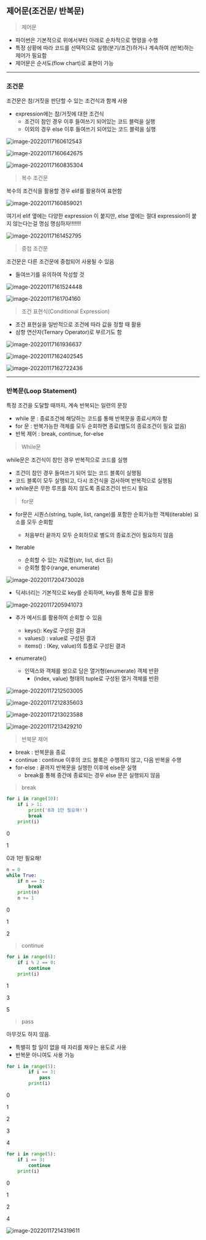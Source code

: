 ## 제어문(조건문/ 반복문)

> 제어문

- 파이썬은 기본적으로 위에서부터 아래로 순차적으로 명령을 수행
- 특정 상황에 따라 코드를 선택적으로 실행(분기/조건)하거나 계속하여 (반복)하는 제어가 필요함
- 제어문은 순서도(flow chart)로 표현이 가능



----



### 조건문

조건문은 참/거짓을 판단할 수 있는 조건식과 함께 사용

- expression에는 참/거짓에 대한 조건식
  - 조건이 참인 경우 이후 들여쓰기 되어있는 코드 블럭을 실행
  - 이외의 경우 else 이후 들여쓰기 되어있는 코드 블럭을 실행

![image-20220117160612543](중첩문.assets/image-20220117160612543.png)



![image-20220117160642675](중첩문.assets/image-20220117160642675.png)





![image-20220117160835304](중첩문.assets/image-20220117160835304.png)





> 복수 조건문

복수의 조건식을 활용할 경우 elif를 활용하여 표현함

![image-20220117160859021](중첩문.assets/image-20220117160859021.png)

여기서 elif 옆에는 다양한 expression 이 붙지만, else 옆에는 절대 expression이 붙지 않는다는걸 명심 명심하자!!!!!!!

![image-20220117161452795](중첩문.assets/image-20220117161452795.png)







> 중첩 조건문

조건문은 다른 조건문에 중첩되어 사용될 수 있음

- 들여쓰기를 유의하여 작성할 것

![image-20220117161524448](중첩문.assets/image-20220117161524448.png)

![image-20220117161704160](중첩문.assets/image-20220117161704160.png)





> 조건 표현식(Conditional Expression)

- 조건 표현실을 일반적으로 조건에 따라 값을 정할 때 활용
- 삼항 연산자(Ternary Operator)로 부르기도 함

![image-20220117161936637](중첩문.assets/image-20220117161936637.png)

![image-20220117162402545](중첩문.assets/image-20220117162402545.png)

![image-20220117162722436](중첩문.assets/image-20220117162722436.png)



----



### 반복문(Loop Statement)

특정 조건을 도달할 때까지, 계속 반복되는 일련의 문장

- while 문 : 종료조건에 해당하는 코드를 통해 반복문을 종료시켜야 함
- for 문 : 반복가능한 객체를 모두 순회하면 종료(별도의 종료조건이 필요 없음)
- 반복 제어 : break, continue, for-else



> While문

while문은 조건식이 참인 경우 반복적으로 코드를 실행

- 조건이 참인 경우 들여쓰기 되어 있는 코드 블록이 실행됨
- 코드 블록이 모두 실행되고, 다시 조건식을 검사하며 반복적으로 실행됨
- while문은 무한 루프를 하지 않도록 종료조건이 반드시 필요



> for문

- for문은 시퀀스(string, tuple, list, range)를 포함한 순회가능한 객체(iterable) 요소를 모두 순회함
  - 처음부터 끝까지 모두 순회하므로 별도의 종료조건이 필요하지 않음

- Iterable
  - 순회할 수 있는 자료형(str, list, dict 등)
  - 순회형 함수(range, enumerate)

![image-20220117204730028](중첩문.assets/image-20220117204730028.png)

- 딕셔너리는 기본적으로 key를 순회하며, key를 통해 값을 활용

![image-20220117205941073](중첩문.assets/image-20220117205941073.png)

- 추가 메서드를 활용하여 순회할 수 있음
  - keys(): Key로 구성된 결과
  - values() : value로 구성된 결과
  - items() : (Key, value)의 튜플로 구성된 결과

- enumerate()
  - 인덱스와 객체를 쌍으로 담은 열거형(enumerate) 객체 반환
    - (index, value) 형태의 tuple로 구성된 열거 객체를 반환

![image-20220117212503005](중첩문.assets/image-20220117212503005.png)

![image-20220117212835603](중첩문.assets/image-20220117212835603.png)

![image-20220117213023588](중첩문.assets/image-20220117213023588.png)

![image-20220117213429210](중첩문.assets/image-20220117213429210.png)



> 반복문 제어

- break : 반복문을 종료
- continue : continue 이후의 코드 블록은 수행하지 않고, 다음 반복을 수행
- for-else : 끝까지 반복문을 실행한 이후에 else문 실행
  - break를 통해 중간에 종료되는 경우 else 문은 실행되지 않음



> break

```python
for i in range(10):
    if i > 1:
        print('0과 1만 필요해!')
        break
    print(i)
```

0

1

0과 1만 필요해!

```python
n = 0
while True:
    if n == 3:
        break
    print(n)
    n += 1
```

0

1

2



> continue

```python
for i in range(6):
    if i % 2 == 0:
        continue
    print(i)
```

1

3

5



> pass

아무것도 하지 않음.

- 특별히 할 일이 없을 때 자리를 채우는 용도로 사용
- 반복문 아니여도 사용 가능

```python
for i in range(5):
    	if i == 3:
            pass
        print(i)
```

0

1

2

3

4

```python
for i in range(5):
    if i == 3:
        continue
    print(i)
```

0

1

2

4



![image-20220117214319611](중첩문.assets/image-20220117214319611.png)